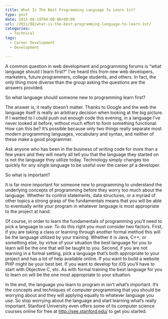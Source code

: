 ```yaml
---
title: What Is The Best Programming Language To Learn 1st?
type: post
date: 2011-08-19T04:00:00+00:00
url: /2011/08/what-is-the-best-programming-language-to-learn-1st/
categories:
  - Technical
tags:
  - Career Development
  - Development

---
```

A common question in web development and programming forums is “what language should I learn first?” I’ve heard this from new web developers, marketers, future programmers, college students, and others. In fact, the only thing more diverse than the group asking the questions are the answers provided.

So what language should someone new to programming learn first?

The answer is, it really doesn’t matter. Thanks to Google and the web the language itself is really an arbitrary decision when looking at the big picture. If I wanted to I could push out enough code this evening, in a language I’ve never looked at before, without much effort to form something functional. How can this be? It’s possible because only two things really separate most modern programming languages, vocabulary and syntax, and neither of these make a good programmer.

Ask anyone who has been in the business of writing code for more than a few years and they will nearly all tell you that the language they started on is not the language they utilize today. Technology simply changes too quickly for any single language to be useful over the career pf a developer.

So what is important?

It is far more important for someone new to programming to understand the underlying concepts of programming before they worry too much about the language. Whether its control statements, data structures, or a myriad of other topics a strong grasp of the fundamentals means that you will be able to eventually write your program in whatever language is most appropriate to the project at hand.

Of course, in order to learn the fundamentals of programming you’ll need to pick a language to use. To do this right you must consider two factors. First, if you are taking a class or learning through another formal method this will be the language utilized by your training. Whether it is Java, C++, or something else, by virtue of your situation the best language for you to learn will be the one that will be taught to you. Second, if you are not learning in a formal setting, pick a language that’s both appropriate to your project and has a lot of help available online. If you want to build a website PHP might be your best bet. If you want to develop for iOS you’ll have to start with Objective C, etc. As with formal training the best language for you to learn on will be the one most appropriate to your situation.

In the end, the language you learn to program in isn’t what’s important. It’s the concepts and techniques of computer programming that you should be worrying about and they will applying equally to whatever language you use. So stop worrying about the language and start learning what’s really important. Stanford University even offers some of its computer science courses online for free at <a title="Stanford Engineering Everywhere" href="http://see.stanford.edu/" target="_blank" rel="noopener noreferrer">http://see.stanford.edu/</a> to get you started.